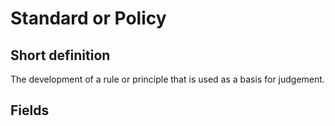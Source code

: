 # Standard or Policy
## Short definition
The development of a rule or principle that is used as a basis for judgement.
## Fields
